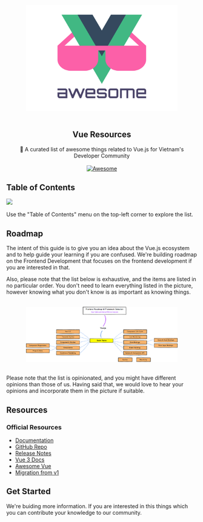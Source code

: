 <!--lint disable awesome-heading awesome-github awesome-toc double-link -->

<p align="center">
  <br>
  <img width="400" src="https://github.com/vuejs/awesome-vue/raw/master/assets/logo.svg" alt="logo of awesome vue.js repository">
  <br>
  <br>
</p>

<h2 align='center'>Vue Resources</h2>

<p align='center'>
🎉 A curated list of awesome things related to Vue.js for Vietnam's Developer Community
<br><br>
  
<a href='https://github.com/sindresorhus/awesome'>
  <img src='https://cdn.rawgit.com/sindresorhus/awesome/d7305f38d29fed78fa85652e3a63e154dd8e8829/media/badge.svg' alt='Awesome'>
</a>
</p>

<!--lint ignore-->

## Table of Contents

<img src="https://user-images.githubusercontent.com/11247099/112722104-819b8a80-8f42-11eb-82f5-dfc2dd5d8a77.png" height="32" />

Use the "Table of Contents" menu on the top-left corner to explore the list.

## Roadmap

The intent of this guide is to give you an idea about the Vue.js ecosystem and to help guide your learning if you are confused. We're building roadmap on the Frontend Development that focuses on the frontend development if you are interested in that.

Also, please note that the list below is exhaustive, and the items are listed in no particular order. You don't need to learn everything listed in the picture, however knowing what you don't know is as important as knowing things.

<p align="center">
  <br>
  <img width="400" src="./assets/vue-roadmap.png" alt="vue roadmap image">
  <br>
  <br>
</p>

Please note that the list is opinionated, and you might have different opinions than those of us. Having said that, we would love to hear your opinions and incorporate them in the picture if suitable.

## Resources

### Official Resources

- [Documentation](https://vitejs.dev/)
- [GitHub Repo](https://github.com/vitejs/vite)
- [Release Notes](https://github.com/vitejs/vite/blob/main/packages/vite/CHANGELOG.md)
- [Vue 3 Docs](https://v3.vuejs.org/)
- [Awesome Vue](https://github.com/vuejs/awesome-vue)
- [Migration from v1](https://vitejs.dev/guide/migration.html)

## Get Started

We're buiding more information. If you are interested in this things which you can contribute your knowledge to our community.
